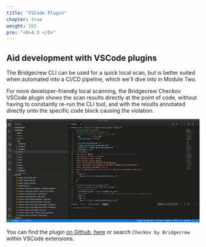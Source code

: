 ```yaml
---
title: "VSCode Plugin"
chapter: true
weight: 103
pre: "<b>4.3 </b>"
---
```


## Aid development with VSCode plugins

The Bridgecrew CLI can be used for a quick local scan, but is better suited when automated into a CI/CD pipeline, which we'll dive into in Module Two.

For more developer-friendly local scanning, the Bridgecrew Checkov VSCode plugin shows the scan results directly at the point of code, without having to constantly re-run the CLI tool, and with the results annotated directly onto the specific code block causing the violation.

![Bridgecrew VSCode demo](./images/checkov-vscode-demo.gif "Bridgecrew VSCode demo")

You can find the plugin [on Github, here](https://github.com/bridgecrewio/checkov-vscode) or search `Checkov by Bridgecrew` within VSCode extensions.